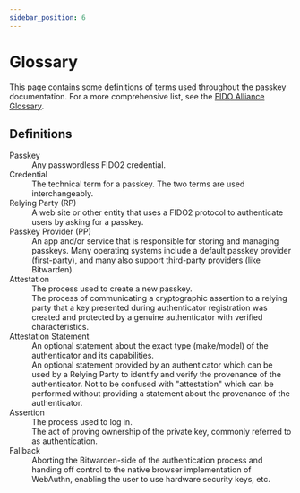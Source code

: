 ```yaml
---
sidebar_position: 6
---
```


# Glossary

This page contains some definitions of terms used throughout the passkey documentation. For a more
comprehensive list, see the
[FIDO Alliance Glossary](https://fidoalliance.org/specs/common-specs/fido-glossary-v2.1-rd-20210525.html).

## Definitions

<dl>
  <dt>Passkey</dt>
  <dd>Any passwordless FIDO2 credential.</dd>

  <dt>Credential</dt>
  <dd>The technical term for a passkey. The two terms are used interchangeably.</dd>

  <dt>Relying Party (RP)</dt>
  <dd>A web site or other entity that uses a FIDO2 protocol to authenticate users by asking for a passkey.</dd>

  <dt>Passkey Provider (PP)</dt>
  <dd>An app and/or service that is responsible for storing and managing passkeys. Many operating systems include a default passkey provider (first-party), and many also support third-party providers (like Bitwarden).</dd>

  <dt>Attestation</dt>
  <dd>The process used to create a new passkey.</dd>
  <dd>The process of communicating a cryptographic assertion to a relying party that a key presented during authenticator registration was created and protected by a genuine authenticator with verified characteristics.</dd>

  <dt>Attestation Statement</dt>
  <dd>An optional statement about the exact type (make/model) of the authenticator and its capabilities.</dd>
  <dd>An optional statement provided by an authenticator which can be used by a Relying Party to identify and verify the provenance of the authenticator. Not to be confused with "attestation" which can be performed without providing a statement about the provenance of the authenticator.</dd>

  <dt>Assertion</dt>
  <dd>The process used to log in.</dd>
  <dd>The act of proving ownership of the private key, commonly referred to as authentication.</dd>

  <dt>Fallback</dt>
  <dd>Aborting the Bitwarden-side of the authentication process and handing off control to the native browser implementation of WebAuthn, enabling the user to use hardware security keys, etc.</dd>
</dl>
